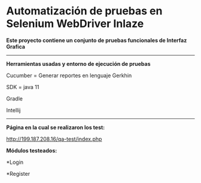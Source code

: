 # Automatización de pruebas en Selenium WebDriver Inlaze

**Este proyecto contiene un conjunto de pruebas funcionales de Interfaz Grafica**

___
**Herramientas usadas y entorno de ejecución de pruebas**

Cucumber = Generar reportes en lenguaje Gerkhin

SDK = java 11

Gradle

Intellij

___
**Página en la cual se realizaron los test:**

http://199.187.208.16/qa-test/index.php

**Módulos testeados:**

*Login

*Register